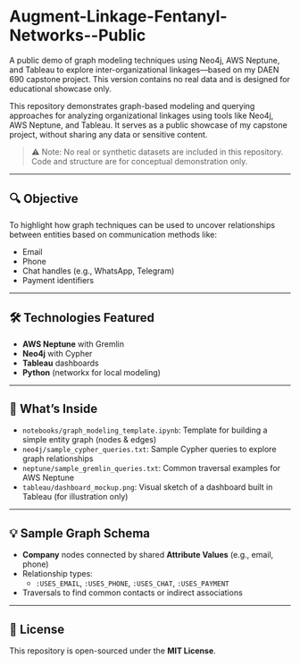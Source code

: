 # Augment-Linkage-Fentanyl-Networks--Public
A public demo of graph modeling techniques using Neo4j, AWS Neptune, and Tableau to explore inter-organizational linkages—based on my DAEN 690 capstone project. This version contains no real data and is designed for educational showcase only.


This repository demonstrates graph-based modeling and querying approaches for analyzing organizational linkages using tools like Neo4j, AWS Neptune, and Tableau. It serves as a public showcase of my capstone project, without sharing any data or sensitive content.

> ⚠️ Note: No real or synthetic datasets are included in this repository. Code and structure are for conceptual demonstration only.

---

## 🔍 Objective

To highlight how graph techniques can be used to uncover relationships between entities based on communication methods like:

- Email
- Phone
- Chat handles (e.g., WhatsApp, Telegram)
- Payment identifiers

---

## 🛠 Technologies Featured

- **AWS Neptune** with Gremlin
- **Neo4j** with Cypher
- **Tableau** dashboards
- **Python** (networkx for local modeling)

---

## 📂 What’s Inside

- `notebooks/graph_modeling_template.ipynb`: Template for building a simple entity graph (nodes & edges)
- `neo4j/sample_cypher_queries.txt`: Sample Cypher queries to explore graph relationships
- `neptune/sample_gremlin_queries.txt`: Common traversal examples for AWS Neptune
- `tableau/dashboard_mockup.png`: Visual sketch of a dashboard built in Tableau (for illustration only)

---

## 💡 Sample Graph Schema

- **Company** nodes connected by shared **Attribute Values** (e.g., email, phone)
- Relationship types:
  - `:USES_EMAIL`, `:USES_PHONE`, `:USES_CHAT`, `:USES_PAYMENT`
- Traversals to find common contacts or indirect associations

---

## 📜 License

This repository is open-sourced under the **MIT License**.
